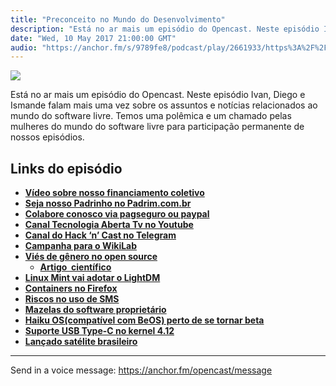 ```yaml
---
title: "Preconceito no Mundo do Desenvolvimento"
description: "Está no ar mais um episódio do Opencast. Neste episódio Ivan, Diego e Ismande falam mais uma vez sobre os assuntos e notícias relacionados ao mundo do..."
date: "Wed, 10 May 2017 21:00:00 GMT"
audio: "https://anchor.fm/s/9789fe8/podcast/play/2661933/https%3A%2F%2Fd3ctxlq1ktw2nl.cloudfront.net%2Fproduction%2F2019-2-16%2F11436723-44100-2-54e18b00a9673.mp3"
---
```


![](https://d3sv2eduhewoas.cloudfront.net/episode/image/d49bc0d6721546f999f2ce3dc203da21.jpg)


Está no ar mais um episódio do Opencast. Neste episódio Ivan, Diego e Ismande falam mais uma vez sobre os assuntos e notícias relacionados ao mundo do software livre. Temos uma polêmica e um chamado pelas mulheres do mundo do software livre para participação permanente de nossos episódios.


**Links do episódio**
---------------------


* [**Vídeo sobre nosso financiamento coletivo**](http://tecnologiaaberta.com.br/2016/09/tecnologia-aberta-tv-023-financiamento-coletivo/)
* [**Seja nosso Padrinho no Padrim.com.br**](https://www.padrim.com.br/tecnologiaaberta)
* [**Colabore conosco via pagseguro ou paypal**](http://tecnologiaaberta.com.br/colaborar/)
* [**Canal Tecnologia Aberta Tv no Youtube**](http://youtube.com/tecnologiaaberta)
* [**Canal do Hack ‘n’ Cast no Telegram**](https://telegram.me/hackncast)
* [**Campanha para o WikiLab**](https://www.catarse.me/wikilab)
* [**Viés de gênero no open source**](https://phys.org/news/2017-05-gender-bias-open-source.html)
	+ [**Artigo  científico**](https://peerj.com/articles/cs-111/)
* [**Linux Mint vai adotar o LightDM**](http://www.omgubuntu.co.uk/2017/04/linux-mint-adopts-lightdm-slick-greeter)
* [**Containers no Firefox**](http://www.omgubuntu.co.uk/2017/05/firefox-containers-always-open-website)
* [**Riscos no uso de SMS**](https://tecnoblog.net/214080/hackers-banco-interceptam-sms/)
* [**Mazelas do software proprietário**](https://arstechnica.com/gadgets/2017/05/windows-10-s-edge-bing-default/)
* [**Haiku OS(compatível com BeOS) perto de se tornar beta**](http://www.phoronix.com/scan.php?page=news_item&px=Haiku-OS-Beta-Closer)
* [**Suporte USB Type-C no kernel 4.12**](http://www.phoronix.com/scan.php?page=news_item&px=USB-Type-C-Linux-4.12)
* [**Lançado satélite brasileiro**](https://tecnoblog.net/214079/brasil-lanca-satelite-banda-larga/)



--- 

Send in a voice message: https://anchor.fm/opencast/message